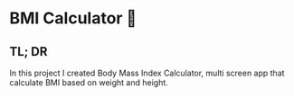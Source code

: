 # BMI Calculator 💪

## TL; DR

In this project I created Body Mass Index Calculator, multi screen app that calculate BMI based on weight and height.


